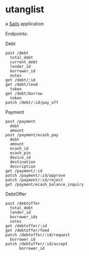# utanglist

a [Sails](http://sailsjs.org) application

Endpoints:

Debt

    post /debt
      total_debt
      current_debt
      lender_id
      borrower_id
      notes
    get /debt/:id
    get /debt/lend
      token
    get /debt/borrow
      token
    patch /debt/:id/pay_off

Payment

    post /payment
      debt
      amount
    post /payment/ecash_pay
      debt
      amount
      ecash_id
      ecash_pin
      device_id
      destination
      description
    get /payment/:id
    patch /payment/:id/approve
    patch /payment/:id/reject
    get /payment/ecash_balance_inquiry

DebtOffer

    post /debtoffer
      total_debt
      lender_id
      borrower_ids
      notes
    get /debtoffer/:id
    get /debtoffer/feed
    patch /debtoffer/:id/request
      borrower_id
    patch /debtoffer/:id/accept
          borrower_id

